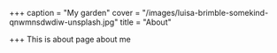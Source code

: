 +++
caption = "My garden"
cover = "/images/luisa-brimble-somekind-qnwmnsdwdiw-unsplash.jpg"
title = "About"

+++
This is about page about me